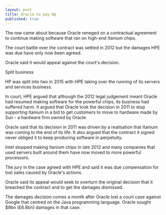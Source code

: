 ```yaml
---
layout: post
title: Oracle to pay Hp
published: true
---
```


The row came about because Oracle reneged on a contractual agreement to continue making software that ran on high-end Itanium chips.

The court battle over the contract was settled in 2012 but the damages HPE was due have only now been agreed.

Oracle said it would appeal against the court's decision.

Split business

HP was split into two in 2015 with HPE taking over the running of its servers and services business.

In court, HPE argued that although the 2012 legal judgement meant Oracle had resumed making software for the powerful chips, its business had suffered harm. It argued that Oracle took the decision in 2011 to stop supporting Itanium in a bid to get customers to move to hardware made by Sun - a hardware firm owned by Oracle.

Oracle said that its decision in 2011 was driven by a realisation that Itanium was coming to the end of its life. It also argued that the contract it signed never obliged it to keep producing software in perpetuity.

Intel stopped making Itanium chips in late 2012 and many companies that used servers built around them have now moved to more powerful processors.

The jury in the case agreed with HPE and said it was due compensation for lost sales caused by Oracle's actions.

Oracle said its appeal would seek to overturn the original decision that it breached the contract and to get the damages dismissed.

The damages decision comes a month after Oracle lost a court case against Google that centred on the Java programming language. Oracle sought $9bn (£6.8bn) damages in that case.